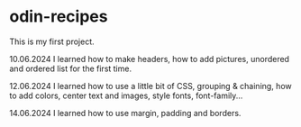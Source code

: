# odin-recipes
This is my first project.

10.06.2024
I learned how to make headers, how to add pictures, unordered and ordered list for the first time.

12.06.2024
I learned how to use a little bit of CSS,  grouping & chaining, how to add colors, center text and images, style fonts, font-family...

14.06.2024
I learned how to use margin, padding and borders. 